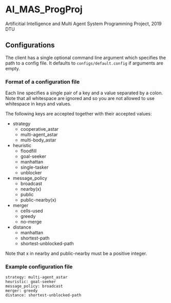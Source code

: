 # AI_MAS_ProgProj
Artificitial Intelligence and Multi Agent System Programming Project, 2019 DTU

## Configurations
The client has a single optional command line argument which specifies the path to a config file. It defaults to `configs/default.config` if arguments are empty.

### Format of a configuration file
Each line specifies a single pair of a key and a value separated by a colon. Note that all whitespace are ignored and so you are not allowed to use whitespace in keys and values.

The following keys are accepted together with their accepted values:

* strategy
    - cooperative_astar
    - multi-agent_astar
    - multi-body_astar
* heuristic
    - floodfill
    - goal-seeker
    - manhattan
    - single-tasker
    - unblocker
* message_policy
    - broadcast
    - nearby(x)
    - public
    - public-nearby(x)
* merger
    - cells-used
    - greedy
    - no-merge
* distance
    - manhattan
    - shortest-path
    - shortest-unblocked-path

Note that x in nearby and public-nearby must be a positive integer.

### Example configuration file
```
strategy: multi-agent_astar
heuristic: goal-seeker
message_policy: broadcast
merger: greedy
distance: shortest-unblocked-path
```

